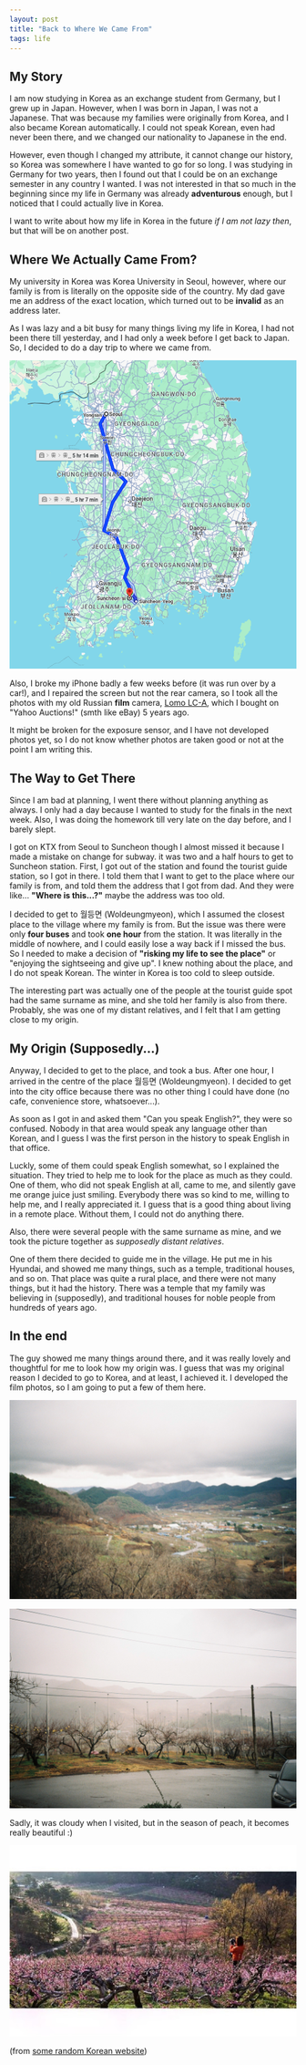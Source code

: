 ```yaml
---
layout: post
title: "Back to Where We Came From"
tags: life
---
```


## My Story

I am now studying in Korea as an exchange student from Germany, but I grew up in Japan.
However, when I was born in Japan, I was not a Japanese.
That was because my families were originally from Korea, and I also became Korean automatically.
I could not speak Korean, even had never been there, and we changed our nationality to Japanese in the end.

However, even though I changed my attribute, it cannot change our history, so Korea was somewhere I have wanted to go for so long.
I was studying in Germany for two years, then I found out that I could be on an exchange semester in any country I wanted.
I was not interested in that so much in the beginning since my life in Germany was already **adventurous** enough, but I noticed that I could actually live in Korea.

I want to write about how my life in Korea in the future *if I am not lazy then*, but that will be on another post.

## Where We Actually Came From?

My university in Korea was Korea University in Seoul, however, where our family is from is literally on the opposite side of the country.
My dad gave me an address of the exact location, which turned out to be **invalid** as an address later.

As I was lazy and a bit busy for many things living my life in Korea, I had not been there till yesterday, and I had only a week before I get back to Japan.
So, I decided to do a day trip to where we came from.

![map](/assets/where-we-came-from/map.png)

Also, I broke my iPhone badly a few weeks before (it was run over by a car!), and I repaired the screen but not the rear camera, so I took all the photos with my old Russian **film** camera, [Lomo LC-A](https://en.wikipedia.org/wiki/Lomo_LC-A), which I bought on "Yahoo Auctions!" (smth like eBay) 5 years ago.

It might be broken for the exposure sensor, and I have not developed photos yet, so I do not know whether photos are taken good or not at the point I am writing this.

## The Way to Get There

Since I am bad at planning, I went there without planning anything as always.
I only had a day because I wanted to study for the finals in the next week.
Also, I was doing the homework till very late on the day before, and I barely slept.

I got on KTX from Seoul to Suncheon though I almost missed it because I made a mistake on change for subway.
it was two and a half hours to get to Suncheon station.
First, I got out of the station and found the tourist guide station, so I got in there.
I told them that I want to get to the place where our family is from, and told them the address that I got from dad.
And they were like... **"Where is this...?"** maybe the address was too old.

I decided to get to 월등면 (Woldeungmyeon), which I assumed the closest place to the village where my family is from.
But the issue was there were only **four buses** and took **one hour** from the station.
It was literally in the middle of nowhere, and I could easily lose a way back if I missed the bus.
So I needed to make a decision of **"risking my life to see the place"** or "enjoying the sightseeing and give up".
I knew nothing about the place, and I do not speak Korean.
The winter in Korea is too cold to sleep outside.

The interesting part was actually one of the people at the tourist guide spot had the same surname as mine, and she told her family is also from there.
Probably, she was one of my distant relatives, and I felt that I am getting close to my origin.

## My Origin (Supposedly...)

Anyway, I decided to get to the place, and took a bus.
After one hour, I arrived in the centre of the place 월등면 (Woldeungmyeon).
I decided to get into the city office because there was no other thing I could have done (no cafe, convenience store, whatsoever...).

As soon as I got in and asked them "Can you speak English?", they were so confused.
Nobody in that area would speak any language other than Korean, and I guess I was the first person in the history to speak English in that office.

Luckly, some of them could speak English somewhat, so I explained the situation.
They tried to help me to look for the place as much as they could.
One of them, who did not speak English at all, came to me, and silently gave me orange juice just smiling.
Everybody there was so kind to me, willing to help me, and I really appreciated it.
I guess that is a good thing about living in a remote place.
Without them, I could not do anything there.

Also, there were several people with the same surname as mine, and we took the picture together as *supposedly distant relatives*.

One of them there decided to guide me in the village.
He put me in his Hyundai, and showed me many things, such as a temple, traditional houses, and so on.
That place was quite a rural place, and there were not many things, but it had the history.
There was a temple that my family was believing in (supposedly), and traditional houses for noble people from hundreds of years ago.


## In the end

The guy showed me many things around there, and it was really lovely and thoughtful for me to look how my origin was.
I guess that was my original reason I decided to go to Korea, and at least, I achieved it.
I developed the film photos, so I am going to put a few of them here.

![photo1](/assets/where-we-came-from/photo1.JPG)

![photo2](/assets/where-we-came-from/photo2.JPG)

Sadly, it was cloudy when I visited, but in the season of peach, it becomes really beautiful :)

![photo3](/assets/where-we-came-from/photo3.jpg)

(from [some random Korean website](http://m.scpress.co.kr/12498))
